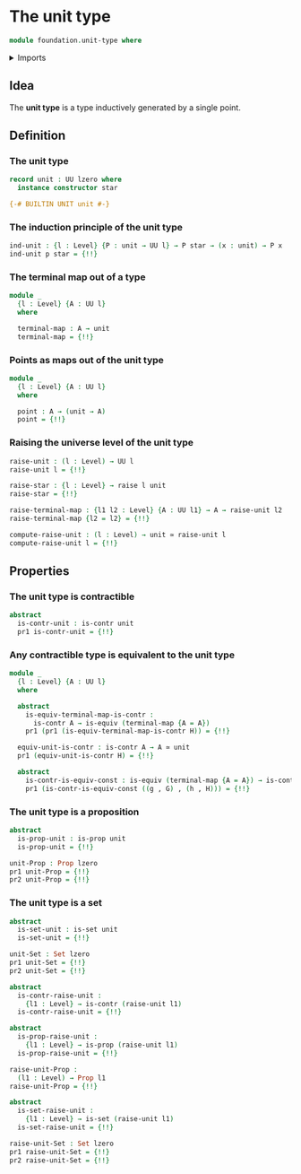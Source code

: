 # The unit type

```agda
module foundation.unit-type where
```

<details><summary>Imports</summary>

```agda
open import foundation.dependent-pair-types
open import foundation.raising-universe-levels
open import foundation.universe-levels

open import foundation-core.constant-maps
open import foundation-core.contractible-types
open import foundation-core.equivalences
open import foundation-core.identity-types
open import foundation-core.propositions
open import foundation-core.sets
open import foundation-core.truncated-types
open import foundation-core.truncation-levels
```

</details>

## Idea

The **unit type** is a type inductively generated by a single point.

## Definition

### The unit type

```agda
record unit : UU lzero where
  instance constructor star

{-# BUILTIN UNIT unit #-}
```

### The induction principle of the unit type

```agda
ind-unit : {l : Level} {P : unit → UU l} → P star → (x : unit) → P x
ind-unit p star = {!!}
```

### The terminal map out of a type

```agda
module _
  {l : Level} {A : UU l}
  where

  terminal-map : A → unit
  terminal-map = {!!}
```

### Points as maps out of the unit type

```agda
module _
  {l : Level} {A : UU l}
  where

  point : A → (unit → A)
  point = {!!}
```

### Raising the universe level of the unit type

```agda
raise-unit : (l : Level) → UU l
raise-unit l = {!!}

raise-star : {l : Level} → raise l unit
raise-star = {!!}

raise-terminal-map : {l1 l2 : Level} {A : UU l1} → A → raise-unit l2
raise-terminal-map {l2 = l2} = {!!}

compute-raise-unit : (l : Level) → unit ≃ raise-unit l
compute-raise-unit l = {!!}
```

## Properties

### The unit type is contractible

```agda
abstract
  is-contr-unit : is-contr unit
  pr1 is-contr-unit = {!!}
```

### Any contractible type is equivalent to the unit type

```agda
module _
  {l : Level} {A : UU l}
  where

  abstract
    is-equiv-terminal-map-is-contr :
      is-contr A → is-equiv (terminal-map {A = A})
    pr1 (pr1 (is-equiv-terminal-map-is-contr H)) = {!!}

  equiv-unit-is-contr : is-contr A → A ≃ unit
  pr1 (equiv-unit-is-contr H) = {!!}

  abstract
    is-contr-is-equiv-const : is-equiv (terminal-map {A = A}) → is-contr A
    pr1 (is-contr-is-equiv-const ((g , G) , (h , H))) = {!!}
```

### The unit type is a proposition

```agda
abstract
  is-prop-unit : is-prop unit
  is-prop-unit = {!!}

unit-Prop : Prop lzero
pr1 unit-Prop = {!!}
pr2 unit-Prop = {!!}
```

### The unit type is a set

```agda
abstract
  is-set-unit : is-set unit
  is-set-unit = {!!}

unit-Set : Set lzero
pr1 unit-Set = {!!}
pr2 unit-Set = {!!}
```

```agda
abstract
  is-contr-raise-unit :
    {l1 : Level} → is-contr (raise-unit l1)
  is-contr-raise-unit = {!!}

abstract
  is-prop-raise-unit :
    {l1 : Level} → is-prop (raise-unit l1)
  is-prop-raise-unit = {!!}

raise-unit-Prop :
  (l1 : Level) → Prop l1
raise-unit-Prop = {!!}

abstract
  is-set-raise-unit :
    {l1 : Level} → is-set (raise-unit l1)
  is-set-raise-unit = {!!}

raise-unit-Set : Set lzero
pr1 raise-unit-Set = {!!}
pr2 raise-unit-Set = {!!}
```
